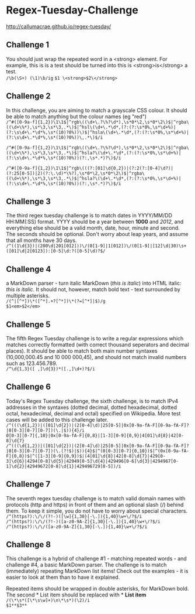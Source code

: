 # Regex-Tuesday-Challenge
http://callumacrae.github.io/regex-tuesday/

## Challenge 1
You should just wrap the repeated word in a \<strong> element. For example, this is is a test should be turned into this is \<strong>is\</strong> a test.  
`/\b(\S+) (\1)\b/ig`
`$1 \<strong>$2\</strong>`

## Challenge 2
In this challenge, you are aiming to match a grayscale CSS colour. It should be able to match anything but the colour names (eg "red")  
`/^#([0-9a-f]{1,2})\1\1$|^rgb\((\d+\.?\%?\d*),\s*0*\2,\s*0*\2\)$|^rgba\((\d+\%*),\s*\3,\s*\3,.*\)$|^hsl\(\d+\.*\d*,(?:(?:\s*0%,\s*\d+%)|(?:\s\d+\.*\d*%,\s*(10)?0%))\)$|^hsla\(\d+\.*\d*,(?:(?:\s*0%,\s*\d+%)|(?:\s\d+\.*\d*%,\s*(10)?0%))\,.*\)$/i `

`/^#([0-9a-f]{1,2})\1\1$|^rgb\((\d+\.?\%?\d*),\s*0*\2,\s*0*\2\)$|^rgba\((\d+\%*),\s*\3,\s*\3,.*\)$|^hsla?\(\d+\.*\d*,(?:(?:\s*0%,\s*\d+%)|(?:\s\d+\.*\d*%,\s*(10)?0%))(?:,\s*.*)?\)$/i`

`/^#([0-9a-f]{1,2})\1\1$|^rgb\(((?:[01]\d{0,2})|(?:2(?:[0-4]\d?)|(?:25[0-5])|2)(?:\.\d)*\%?),\s*0*\2,\s*0*\2\)$|^rgba\((\d+\%*),\s*\3,\s*\3,.*\)$|^hsla?\(\d+\.*\d*,(?:(?:\s*0%,\s*\d+%)|(?:\s\d+\.*\d*%,\s*(10)?0%))(?:,\s*.*)?\)$/i`

## Challenge 3
The third regex tuesday challenge is to match dates in YYYY/MM/DD HH:MM(:SS) format. YYYY should be a year between **1000** and *2012*, and everything else should be a valid month, date, hour, minute and second. The seconds should be optional. Don't worry about leap years, and assume that all months have 30 days.  
`/^((1\d{3})|(200\d|201[012]))\/(0[1-9]|1[012])\/(0[1-9]|[12]\d|30)\s+([01]\d|2[0123]):[0-5]\d:?([0-5]\d)?$/`

## Challenge 4
a MarkDown parser - turn italic MarkDown (*this is italic*) into HTML italic: <em>this is italic</em>. It should not, however, match bold text - text surrounded by multiple asterisks.  
`/(^|[^*])\*([^*].+?[^*])\*(?=[^*]|$)/g`  
`$1<em>$2</em>`

## Challenge 5
The fifth Regex Tuesday challenge is to write a regular expressions which matches correctly formatted (with correct thousand seperators and decimal places). It should be able to match both main number syntaxes (10,000,000.45 and 10 000 000,45), and should not match invalid numbers such as 123.456.789.  
`/^\d{1,3}([ ,]\d{3})*([.,]\d+)?$/i`

## Challenge 6
Today's Regex Tuesday challenge, the sixth challenge, is to match IPv4 addresses in the syntaxes (dotted decimal, dotted hexadecimal, dotted octal, hexadecimal, decimal and octal) specified on Wikipedia. More test cases will be added to this challenge later.  
`/^(((\d{1,2})|([01]\d{2})|(2[0-4]\d)|25[0-5]|0x[0-9a-fA-F][0-9a-fA-F]?|0[0-3][0-7][0-7])(\.|$)){4}/i`  
`0[0-3][0-7]{,10}|0x[0-9a-fA-F]{0,8}|[1-3][0-9]{0,9}|4[01]\d{8}|42[0-8]\d{7}`  
`/^(((\d{1,2})|([01]\d{2})|(2[0-4]\d)|25[0-5]|0x[0-9a-fA-F][0-9a-fA-F]?|0[0-3][0-7][0-7])(\.(?!$)|$)){4}$|^(0[0-3][0-7]{0,10})$|^(0x[0-9a-fA-F]{0,8})$|^([1-3][0-9]{0,9})$|(4[01]\d{8}|42[0-8]\d{7}|429[0-3]\d{6}|4294[0-8]\d{5}|42949[0-5]\d{4}|429496[0-6]\d{3}|4294967[0-1]\d{2}|42949672[0-8]\d{1}|429496729[0-5])/i`

## Challenge 7
The seventh regex tuesday challenge is to match valid domain names with protocols (http and https) in front of them and an optional slash (/) behind them. To keep it simple, you do not have to worry about special characters.  
`/^(https?):\/\/(?!-)([\w]{1,30}[-\.]){1,40}\w+\/?$/i`  
`/^(https?):\/\/(?!-)([a-z0-9A-Z]{1,30}[-\.]){1,40}\w+\/?$/i`  
`/^(https?):\/\/([a-z0-9A-Z]{1,30}[-\.]){1,40}\w+\/?$/i`  

## Challenge 8
This challenge is a hybrid of challenge #1 - matching repeated words - and challenge #4, a basic MarkDown parser. The challenge is to match (immediately) repeating MarkDown list items! Check out the examples - it is easier to look at them than to have it explained.  

Repeated items should be wrapped in double asterisks, for MarkDown bold. The second * List item should be replaced with * **List item**  
`/(\*\s*([\*\s\w]+)\n\*\s*)(\2)/i`  
`$1**$3**`
